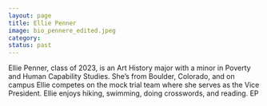 ```yaml
---
layout: page
title: Ellie Penner
image: bio_pennere_edited.jpeg
category:
status: past
---
```


Ellie Penner, class of 2023, is an Art History major with a minor in Poverty and Human Capability Studies. She’s from Boulder, Colorado, and on campus Ellie competes on the mock trial team where she serves as the Vice President. Ellie enjoys hiking, swimming, doing crosswords, and reading.
EP
